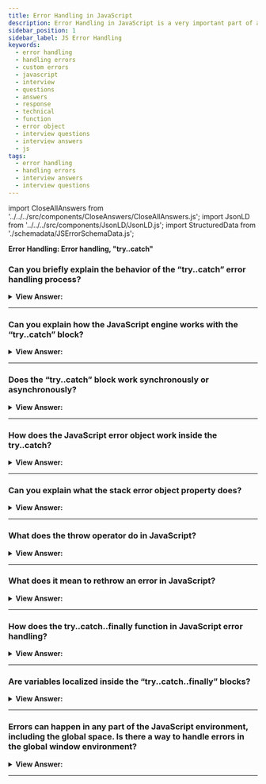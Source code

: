 ```yaml
---
title: Error Handling in JavaScript
description: Error Handling in JavaScript is a very important part of any web application. The try…catch construct has two main blocks, try and then catch blocks. Questions
sidebar_position: 1
sidebar_label: JS Error Handling
keywords:
  - error handling
  - handling errors
  - custom errors
  - javascript
  - interview
  - questions
  - answers
  - response
  - technical
  - function
  - error object
  - interview questions
  - interview answers
  - js
tags:
  - error handling
  - handling errors
  - interview answers
  - interview questions
---
```


import CloseAllAnswers from '../../../src/components/CloseAnswers/CloseAllAnswers.js';
import JsonLD from '../../../src/components/JsonLD/JsonLD.js';
import StructuredData from './schemadata/JSErrorSchemaData.js';

<JsonLD data={StructuredData} />

<head>
  <title>Error Handling | Frontend JavaScript Interview Questions</title>
</head>

**Error Handling: Error handling, "try..catch"**

<CloseAllAnswers />

### Can you briefly explain the behavior of the “try..catch” error handling process?

<details>
  <summary><strong>View Answer:</strong></summary>
  <div>
  <div><strong>Interview Response:</strong> The try…catch construct has two main blocks, try and then catch blocks. First, the code in the try executes on the try block. If there is no error, it proceeds to execute and exit the code, skipping the catch. If there is an error in the try block, the catch gets invoked, and the error gets returned.</div><br />
  <div><strong>Technical Response:</strong> The try...catch construct has two main blocks: try, and then catch<br /><br />
  <strong>Steps:</strong><br /><br />
  <ol>
    <li>First, the code in try &#123;...&#125; executes.</li>
    <li>If there were no errors, then catch(err) is ignored: the execution reaches the end of try and goes on, skipping catch.</li>
    <li>If an error occurs, the try execution stops, and control flows to the beginning of catch(err). The err variable (we can use any name for it) contains an error object with details about what happened.</li>
  </ol>
  </div><br />
  <div><strong className="codeExample">Code Example:</strong><br /><br />

  <div></div>

```js
try {
  alert('Start of try runs'); // (1) <--

  lalala; // error, variable is not defined!

  alert('End of try (never reached)'); // (2)
} catch (err) {
  alert(`Error has occurred!`); // (3) <--
}
```

  </div>
  </div>
</details>

---

### Can you explain how the JavaScript engine works with the “try..catch” block?

<details>
  <summary><strong>View Answer:</strong></summary>
  <div>
  <div><strong>Interview Response:</strong> The most significant part of the interaction with the JavaScript engine is that the try..catch only works for runtime errors. The code must be runnable for `try..catch` to work. In other words, it should be valid JavaScript.</div><br />
  <div><strong>Technical Response:</strong> The most striking aspect of the interface with the JavaScript engine is that the try..catch statement only works for runtime failures. The code must be runnable for 'try..catch' to work. In other words, it should be legitimate JavaScript. It does not work if the code in the "try..catch" block incorrectly gets written. The JavaScript engine examines the code before running it. The errors that occur during the reading phase are called "parse-time" errors, and they are unrecoverable (from inside that code). This behavior is due to the engine's inability to comprehend the code. As a result, try...catch can only handle failures in "valid" code. Such mistakes commonly get referred to as "runtime errors" or "exceptions" in some instances.
  </div><br />
  <div><strong className="codeExample">Code Example:</strong><br /><br />

  <div></div>

```js
try {
  {{{{{{{{{{{{ // Syntax error will be invoked and not caught by catch handler
} catch(e) {
  alert("The engine can't understand this code, it's invalid");
}

```

  </div>
  </div>
</details>

---

### Does the “try..catch” block work synchronously or asynchronously?

<details>
  <summary><strong>View Answer:</strong></summary>
  <div>
  <div><strong>Interview Response:</strong> The JavaScript try..catch works synchronously when executed. We cannot use asynchronous methods or functions inside the try block because the code gets set to execute later while the catch has already finished, and the code dies inside the try block.</div><br />
  <div><strong>Technical Response:</strong> The JavaScript try..catch method operates synchronously when running. If an exception occurs in "scheduled" code, such as setTimeout, try..catch does not catch it. After the engine has exited the try..catch construct, the function gets called. To catch an exception within a scheduled function, try..catch must be present.
  </div><br />
  <div><strong className="codeExample">Code Example:</strong><br /><br />

  <div></div>

```js
try {
  setTimeout(function () {
    noSuchVariable; // script will die here
  }, 1000);
} catch (e) {
  alert("won't work");
}

//////// HOW TO FIX THIS ////////

// try..catch must be called inside of the setTimeout function
setTimeout(function () {
  try {
    noSuchVariable; // try..catch handles the error!
  } catch {
    alert('error is caught here!');
  }
}, 1000);
```

  </div>
  </div>
</details>

---

### How does the JavaScript error object work inside the try..catch?

<details>
  <summary><strong>View Answer:</strong></summary>
  <div>
  <div><strong>Interview Response:</strong> The error object has two main properties for all built-in errors, including the name and message properties. The err.name reflects the name of the error like an undefined variable, which returns a ReferenceError. The err.message returns a text-based message reflecting the error details.</div><br />
  <div><strong>Technical Response:</strong> JavaScript generates an object containing its details when an error occurs. The object then gets passed as an argument to catch. The error object has two significant fields for all built-in errors: the name and message properties. Like an undefined variable, err.name reflects the name of the error and produces a ReferenceError. The err.message returns a textual message reflecting the error details. In addition to the name and message properties, other non-standard properties are available in most environments.
  </div><br />
  <div><strong className="codeExample">Code Example:</strong><br /><br />

  <div></div>

```js
try {
  lalala; // error, variable is not defined!
} catch (err) {
  alert(err.name); // ReferenceError
  alert(err.message); // lalala is not defined
  alert(err.stack); // ReferenceError: lalala is not defined at (...call stack)

  // Can also show an error as a whole
  // The error is converted to string as "name: message"
  alert(err); // ReferenceError: lalala is not defined
}
```

:::note
In addition to the name and message properties, other non-standard properties are available in most environments.
:::

  </div>
  </div>
</details>

---

### Can you explain what the stack error object property does?

<details>
  <summary><strong>View Answer:</strong></summary>
  <div>
  <div><strong>Interview Response:</strong> The error object stack property returns a string with information about the sequence of nested calls that led to the error within the current call stack. It is commonly used for JavaScript debugging purposes and helps resolve issues within the code.
</div><br />
  <div><strong className="codeExample">Code Example:</strong><br /><br />

  <div></div>

```js
try {
  lalala; // error, variable is not defined!
} catch (err) {
  alert(err.stack); // ReferenceError: lalala is not defined at (...call stack)
}
```

  </div>
  </div>
</details>

---

### What does the throw operator do in JavaScript?

<details>
  <summary><strong>View Answer:</strong></summary>
  <div>
  <div><strong>Interview Response:</strong> The throw operator/statement throws a user-defined exception in simple terms. The current function terminates, and control hands off to the first catch block on the call stack.
</div><br />
  <div><strong className="codeExample">Code Example:</strong><br /><br />

  <div></div>

```js
function getRectArea(width, height) {
  if (isNaN(width) || isNaN(height)) {
    throw 'Parameter is not a number!';
  }
}

try {
  getRectArea(3, 'A');
} catch (e) {
  console.error(e);
  // expected output: "Parameter is not a number!"
}

///////////////////////////////////

// Standard errors
let error = new Error(message);
// or
let error = new SyntaxError(message);
let error = new ReferenceError(message);
// ...

///////////////////////////////////

// Standard error use
let error = new Error('Things happen o_O');

alert(error.name); // Error
alert(error.message); // Things happen o_O
```

:::note
The program terminates if no catch block exists among caller functions. JavaScript has many built-in constructors for standard errors: Error, SyntaxError, ReferenceError, TypeError, and others, and we can use them to create error objects.
:::

  </div>
  </div>
</details>

---

### What does it mean to rethrow an error in JavaScript?

<details>
  <summary><strong>View Answer:</strong></summary>
  <div>
  <div><strong>Interview Response:</strong> When dealing with errors, handling them at the perimeter of your application is not always sufficient. By the time the error bubbles up, we have often lost a lot of the context in which the error gets thrown. People sometimes catch an error, record it locally somehow, and then rethrow it. Rethrowing is the basic concept of using a throw statement when there is no clear way to handle an error. This process maintains the original stack trace recorded by the error as you "pass it back up" the call stack.</div><br />
  <div><strong>Technical Response:</strong> There is no special "rethrow" keyword in JavaScript. You throw() the error you caught, which maintains the original stack trace recorded by the error as you "pass it back up" the call stack.<br /><br />
  <strong>More specifically, the "rethrowing" approach gets described as follows:</strong><br /><br />
  <ol>
    <li>All errors get caught.</li>
    <li>We examine the error object err in the catch(err)#123;...&#125; block.</li>
    <li>We throw err if we don’t know how to handle it.</li>
  </ol>
  </div><br />
  <div><strong className="codeExample">Code Example:</strong><br /><br />

  <div></div>

```js
let json = '{ "age": 30 }'; // incomplete data
try {
  let user = JSON.parse(json);

  if (!user.name) {
    throw new SyntaxError('Incomplete data: no name');
  }

  blabla(); // unexpected error

  alert(user.name);
} catch (e) {
  if (e instanceof SyntaxError) {
    alert('JSON Error: ' + e.message);
  } else {
    throw e; // rethrow (*)
  }
}
```

  </div>
  </div>
</details>

---

### How does the try..catch..finally function in JavaScript error handling?

<details>
  <summary><strong>View Answer:</strong></summary>
  <div>
  <div><strong>Interview Response:</strong> In JavaScript, the try..catch..finally statement works in an ordered fashion. The first try block is where code execution happens. The catch statement executes if an exception gets thrown in the try block. The finally statement block contains all of the code executed after the try and catch statements resolve. If the try block executes without errors, the finally block gets executed. If the try statement results in an error, it passes the error to the catch block, and then and only then does the finally statement run.
</div><br />
  <div><strong className="codeExample">Code Example:</strong><br /><br />

  <div></div>

```js
try {
  //... try to execute the code ...
} catch (e) {
  //... handle errors ...
} finally {
  //... execute always ...
}
```

  </div>
  </div>
</details>

---

### Are variables localized inside the “try..catch..finally” blocks?

<details>
  <summary><strong>View Answer:</strong></summary>
  <div>
  <div><strong>Interview Response:</strong> Yes, as with everything in curly brackets (&#123;...&#125;), variables are localized to the “try..catch..finally” blocks individually. If a variable gets declared with one of the blocks, it is only accessible within that block.
</div><br />
  <div><strong className="codeExample">Code Example:</strong><br /><br />

  <div></div>

```js
let hello2 = 'Hello, JavaScript';

try {
  let hello = 'hello';
  console.log(hello); // returns "hello"
} catch (e) {
  console.log(e.message);
} finally {
  console.log(hello); // ReferenceError: hello is not defined
  console.log(hello2); // returns "Hello, JavaScript" from the global variable
}

console.log(hello); // ReferenceError: hello is not defined
```

  </div>
  </div>
</details>

---

### Errors can happen in any part of the JavaScript environment, including the global space. Is there a way to handle errors in the global window environment?

<details>
  <summary><strong>View Answer:</strong></summary>
  <div>
  <div><strong>Interview Response:</strong> Yes, we can use the global handler (global catch) window.onerror that is part of the Web API.</div><br />
  <div><strong>Technical Response:</strong> Yes, we can use the global handler (global catch) window.onerror that is part of the Web API. The onerror property of the GlobalEventHandlers mixin is an EventHandler that processes error events. Error events fire at various targets for different kinds of errors, such as runtime errors or when a resource (such as an img or script tags) fails to load. Installing a global error event handler is useful for the automated collection of error reports.
  </div><br />
  <div><strong className="codeExample">Code Example:</strong><br /><br />

<strong>Syntax: </strong> window.onerror = function(message, source, lineno, colno, error) &#123; ... &#125;;<br /><br />

  <div></div>

```js
window.onerror = function (message, url, line, col, error) {
  alert(`${message}\n At ${line}:${col} of ${url}`);
};

function readData() {
  badFunc(); // Whoops, something went wrong!
}

readData();
```

  </div>
  </div>
</details>

---

